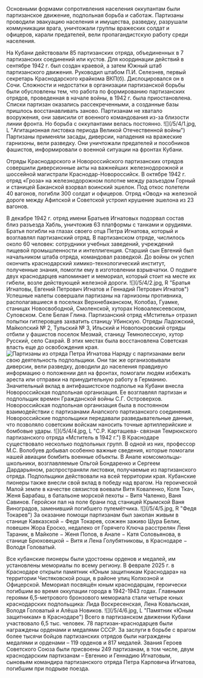 Основными формами сопротивления населения оккупантам были партизанское движение, подпольная борьба и саботаж. Партизаны проводили эвакуацию населения и имущества, разведку, разрушали коммуникации врага, уничтожали группы вражеских солдат и офицеров, карали предателей, вели пропагандистскую работу среди населения. 

На Кубани действовали 85 партизанских отряда, объединенных в 7 партизанских соединений или кустов. Для координации действий  в сентябре 1942 г. был создан краевой, а затем Южный штаб партизанского движения. Руководил штабом П.И. Селезнев, первый секретарь Краснодарского  крайкома ВКП(б). Дислоцировался он в Сочи. Сложности и недостатки в организации партизанской борьбы были обусловлены тем, что работа по формированию партизанских отрядов, проведенная в начале войны, в 1942 г. была приостановлена. Списки партизан оказались рассекреченными, а созданные базы пришлось восстанавливать заново. Партизанам не хватало вооружения, они зависили от военного командования из-за близости линии фронта. Но борьба с оккупантами велась постоянно.
![](/5/4/1.jpg, L  "Агитационная листовка периода Великой Отечественной войны")
Партизаны применяли засады, диверсии, нападения на вражеские гарнизоны, вели разведку. Они уничтожали предателей и пособников фашистов, информировали о военной ситуации на фронтах Кубани.

Отряды Краснодарского и Новороссийского партизанских отрядов совершили диверсионные акты на важнейших железнодорожной и шоссейной магистрали Краснодар-Новороссийск.                    В октябре 1942 г. отряд «Гроза» на железнодорожном полотне между разъездом Горный и станицей Баканской взорвал воинский эшелон. Под откос полетели 40 вагонов, погибли 300 солдат и офицеров. Отряд «Овод» на железной дороге между Афипской и Советской устроил крушение эшелона из 23 вагонов. 

В декабре 1942 г. отряд имени Братьев Игнатовых подорвал состав близ разъезда Хабль, уничтожив 63 платформы с танками и орудиями. Братья погибли на глазах своего отца Петра Игнатова, который и возглавлял партизанский отряд. В партизанском отряде, числилось около 60 человек:  сотрудники учебных заведений, учреждений пищевой промышленности и интеллигенция. Старший сын Евгений был начальником штаба отряда, командовал разведкой. До войны он успел окончить краснодарский химико-технологический институт, полученные знания, помогли ему в изготовлении взрывчатки. О подвиге двух краснодарцев напоминает и мемориал, который стоит на месте их гибели, возле действующей железной дороги.
![](/5/4/2.jpg, R  "Братья Игнатовы, Евгений Петрович Игнатов и Геннадий Петрович Игнатов")
Успешные налеты совершали партизаны на гарнизоны противника, располагавшиеся в поселках Верхнебаканском, Копобаз, Гуамке, станицах Новосвободной, Смоленской, хуторах Новоалексеевском, Суповском. Селе Белая Глина. Партизанский отряд «Мститель» отразил попытки гитлеровцев захватить станицу Убинскую. Отряды Ладожский, Майкопский № 2, Тульский № 3, Ильский и Новопокровский отряды отбили у фашистов поселок Мезмай, станицу Темнолесскую, хутор Русский, село Сахрай. В этих местах была восстановлена Советская власть еще до освобождения края.
![](/5/4/3.jpg  "Партизаны из отряда Петра Игнатова")
      Наряду с партизанами вели свою деятельность подпольщики. Они так же организовывали диверсии, вели разведку, доводили до населения правдивую информацию о положении дел на фронтах, помогали людям избежать ареста или отправки на принудительную работу в Германию. Значительный вклад в антифашистское подполье на Кубани внесла Новороссийская подпольная организация. Ее возглавлял партизан и подпольщик времен Гражданской войны С.Г. Островерхов. Новороссийская подпольная организация была в постоянном взаимодействии с партизанами Анапского партизанского соединения. Новороссийские подпольщики передавали разведывательные данные, что позволяло советским войскам наносить точные артиллерийские и бомбовые удары. 
![](/5/4/4.jpg, L  "С.Р. Карташева- связная Темрюкского партизанского отряда «Мститель в 1942 г.")
      В Краснодаре существовало несколько подпольных групп. В одной из них, профессор М.С. Волобуев добывал особенно важные сведения, которые помогали нашей авиации бомбить военные объекты. В Анапе комсомольцы-школьники, возглавляемые Ольгой Бондаренко и Сергеем Дардарьяном, распространяли листовки, получаемые из партизанского отряда. Подпольщики действовали на всей территории края.
Кубанские пионеры также внесли свой вклад в победу над врагом. На героической Малой земле в качестве связистов воевали Витя Коваленко, Коля Ткач, Женя Барабаш, в батальоне морской пехоты − Витя Чаленко, Ваня Савинов. Геройски пал на поле брани под станицей Крымской Ваня Виноградов, заменивший погибшего пулемётчика.
![](/5/4/5.jpg, R  "Федя Токарев")
 За оказание помощи партизанам был закопан живым в станице Кавказской − Федя Токарев, сожжен заживо Шура Белик, повешен Жора Ероско, недалеко от Горячего Ключа расстрелян Леня Тараник, в Майкопе − Женя Попов, в Анапе − Катя Соловьянова, в станице Брюховецкой − Витя и Лена Голубятниковы, в Краснодаре − Володя Головатый.

Все кубанские пионеры были удостоены орденов и медалей, им установлены мемориалы по всему региону. В феврале 2025 г. в Краснодаре открыли памятник «Юным защитникам Краснодара» на территории Чистяковской рощи, в районе улиц Колхозной и Офицерской. Мемориал посвящён юным краснодарцам, героически погибшим во время оккупации города в 1942-1943 годах. Главными героями 6,5-метрового бронзового мемориала стали четыре юных краснодарских подпольщика: Лида Воскресенская, Лена Ковальская, Володя Головатый и Алёша Новиков. 
![](/5/4/6.jpg, L  "Памятник «Юным защитникам» в Краснодаре")
Всего в партизанском движении Кубани участвовало 6,5 тыс. человек.  78 партизан-краснодарцев были награждены орденами и медалями СССР. За заслуги в борьбе с врагом более  тысячи бойцов партизанских отрядов были награждены медалями и орденами – 119 орденов и 817 медалей. Звания Героев Советского Союза были присвоены 249 партизанам, в том числе, двум краснодарским партизанам – Евгению и Геннадию Игнатовым, сыновьям командира партизанского отряда Петра Карповича Игнатова, погибшим при подрыве поезда.